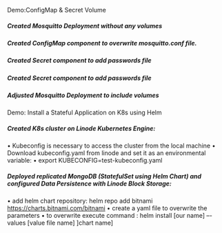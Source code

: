 Demo:ConfigMap & Secret Volume
##### Created Mosquitto Deployment without any volumes
##### Created ConfigMap component to overwrite mosquitto.conf file.
##### Created Secret component to add passwords file
##### Created Secret component to add passwords file
##### Adjusted Mosquitto Deployment to include volumes



Demo: Install a Stateful Application on K8s using Helm
##### Created K8s cluster on Linode Kubernetes Engine:
•	Kubeconfig is necessary to access the cluster from the local machine 
•	Download kubeconfig.yaml from linode and set it as an environmental variable:
•	export KUBECONFIG=test-kubeconfig.yaml
##### Deployed replicated MongoDB (StatefulSet using Helm Chart) and configured Data Persistence with Linode Block Storage:
•	add helm chart  repository: helm repo add bitnami https://charts.bitnami.com/bitnami
•	create a yaml file to overwrite the parameters
•	to overwrite execute command : helm install [our name] –-values [value file name] ]chart name]
